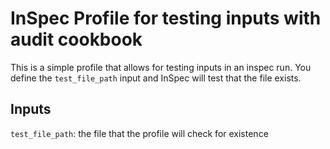 # InSpec Profile for testing inputs with audit cookbook

This is a simple profile that allows for testing inputs in an inspec run. You define the `test_file_path` input and InSpec will test that the file exists.

## Inputs

`test_file_path`: the file that the profile will check for existence

